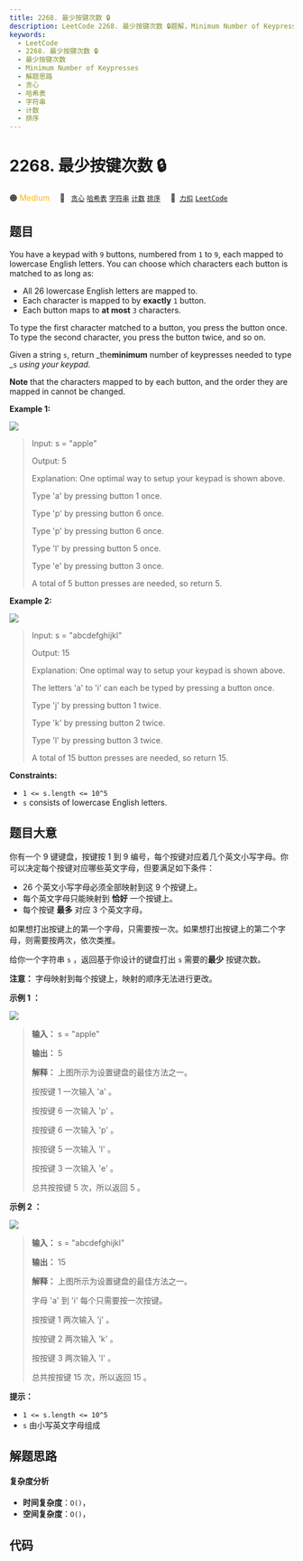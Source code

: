 ```yaml
---
title: 2268. 最少按键次数 🔒
description: LeetCode 2268. 最少按键次数 🔒题解，Minimum Number of Keypresses，包含解题思路、复杂度分析以及完整的 JavaScript 代码实现。
keywords:
  - LeetCode
  - 2268. 最少按键次数 🔒
  - 最少按键次数
  - Minimum Number of Keypresses
  - 解题思路
  - 贪心
  - 哈希表
  - 字符串
  - 计数
  - 排序
---
```


# 2268. 最少按键次数 🔒

🟠 <font color=#ffb800>Medium</font>&emsp; 🔖&ensp; [`贪心`](/tag/greedy.md) [`哈希表`](/tag/hash-table.md) [`字符串`](/tag/string.md) [`计数`](/tag/counting.md) [`排序`](/tag/sorting.md)&emsp; 🔗&ensp;[`力扣`](https://leetcode.cn/problems/minimum-number-of-keypresses) [`LeetCode`](https://leetcode.com/problems/minimum-number-of-keypresses)

## 题目

You have a keypad with `9` buttons, numbered from `1` to `9`, each mapped to
lowercase English letters. You can choose which characters each button is
matched to as long as:

  * All 26 lowercase English letters are mapped to.
  * Each character is mapped to by **exactly** `1` button.
  * Each button maps to **at most** `3` characters.

To type the first character matched to a button, you press the button once. To
type the second character, you press the button twice, and so on.

Given a string `s`, return _the**minimum** number of keypresses needed to type
_`s` _using your keypad._

**Note** that the characters mapped to by each button, and the order they are
mapped in cannot be changed.



**Example 1:**

![](https://fastly.jsdelivr.net/gh/doocs/leetcode@main/solution/2200-2299/2268.Minimum%20Number%20of%20Keypresses/images/image-20220505184346-1.png)

> Input: s = "apple"
> 
> Output: 5
> 
> Explanation: One optimal way to setup your keypad is shown above.
> 
> Type 'a' by pressing button 1 once.
> 
> Type 'p' by pressing button 6 once.
> 
> Type 'p' by pressing button 6 once.
> 
> Type 'l' by pressing button 5 once.
> 
> Type 'e' by pressing button 3 once.
> 
> A total of 5 button presses are needed, so return 5.

**Example 2:**

![](https://fastly.jsdelivr.net/gh/doocs/leetcode@main/solution/2200-2299/2268.Minimum%20Number%20of%20Keypresses/images/image-20220505203823-1.png)

> Input: s = "abcdefghijkl"
> 
> Output: 15
> 
> Explanation: One optimal way to setup your keypad is shown above.
> 
> The letters 'a' to 'i' can each be typed by pressing a button once.
> 
> Type 'j' by pressing button 1 twice.
> 
> Type 'k' by pressing button 2 twice.
> 
> Type 'l' by pressing button 3 twice.
> 
> A total of 15 button presses are needed, so return 15.

**Constraints:**

  * `1 <= s.length <= 10^5`
  * `s` consists of lowercase English letters.


## 题目大意

你有一个 9 键键盘，按键按 1 到 9 编号，每个按键对应着几个英文小写字母。你可以决定每个按键对应哪些英文字母，但要满足如下条件：

  * 26 个英文小写字母必须全部映射到这 9 个按键上。
  * 每个英文字母只能映射到 **恰好** 一个按键上。
  * 每个按键 **最多** 对应 3 个英文字母。

如果想打出按键上的第一个字母，只需要按一次。如果想打出按键上的第二个字母，则需要按两次，依次类推。

给你一个字符串 `s` ，返回基于你设计的键盘打出 `s` 需要的**最少** 按键次数。

**注意：** 字母映射到每个按键上，映射的顺序无法进行更改。



**示例 1 ：**

![](https://fastly.jsdelivr.net/gh/doocs/leetcode@main/solution/2200-2299/2268.Minimum%20Number%20of%20Keypresses/images/image-20220505184346-1.png)

> 
> 
> 
> 
> 
> **输入：** s = "apple"
> 
> **输出：** 5
> 
> **解释：** 上图所示为设置键盘的最佳方法之一。
> 
> 按按键 1 一次输入 'a' 。
> 
> 按按键 6 一次输入 'p' 。
> 
> 按按键 6 一次输入 'p' 。
> 
> 按按键 5 一次输入 'l' 。
> 
> 按按键 3 一次输入 'e' 。
> 
> 总共按按键 5 次，所以返回 5 。

**示例 2 ：**

![](https://fastly.jsdelivr.net/gh/doocs/leetcode@main/solution/2200-2299/2268.Minimum%20Number%20of%20Keypresses/images/image-20220505203823-1.png)

> 
> 
> 
> 
> 
> **输入：** s = "abcdefghijkl"
> 
> **输出：** 15
> 
> **解释：** 上图所示为设置键盘的最佳方法之一。
> 
> 字母 'a' 到 'i' 每个只需要按一次按键。
> 
> 按按键 1 两次输入 'j' 。
> 
> 按按键 2 两次输入 'k' 。
> 
> 按按键 3 两次输入 'l' 。
> 
> 总共按按键 15 次，所以返回 15 。
> 
> 



**提示：**

  * `1 <= s.length <= 10^5`
  * `s` 由小写英文字母组成


## 解题思路

#### 复杂度分析

- **时间复杂度**：`O()`，
- **空间复杂度**：`O()`，

## 代码

```javascript

```